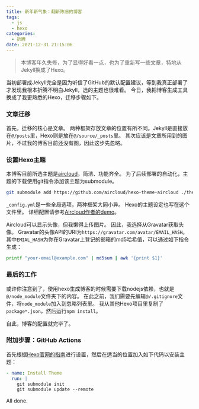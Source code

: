 ```yaml
---
title: 新年新气象：翻新陈旧的博客
tags:
  - js
  - hexo
categories:
  - 折腾
date: 2021-12-31 21:15:06
---
```


>本博客年久失修，为了显得好看一点，也为了重新写一些文章，特地从Jekyll换成了Hexo。

当初部署成Jekyll完全是因为听信了GitHub的默认配置建议，等到我真正部署了才发现我根本折腾不明白Jekyll，选的主题也很难看。
今日，我把博客生成工具换成了我更熟悉的Hexo，迁移步骤如下。

### 文章迁移

首先，迁移的核心是文章。
两种框架存放文章的位置有所不同。Jekyll是直接放在`@/posts`里，Hexo则是放在`@/source/_posts`里。
其次应该是文章所用到的图片，不过我的博客目前还没有图，因此这步先忽略。

### 设置Hexo主题

本博客目前所选主题是[aircloud](https://github.com/aircloud/hexo-theme-aircloud)，简洁、功能齐全。
为了后续部署的自动化，主题的下载使用git指令添加该主题为submodule。
```sh
git submodule add https://github.com/aircloud/hexo-theme-aircloud ./themes/hexo-theme-aircloud
```

`_config.yml`是一些全局选项，两种框架大同小异。
Hexo的主题设定也写在这个文件里。
详细配置请参考[Aircloud作者的demo](https://github.com/aircloud/hexo-aircloud-blog/blob/master/_config.yml)。

Aircloud可以显示头像，但我懒得上传图片。
因此，我选择从Gravatar获取头像。
Gravatar的头像API的URI为`https://gravatar.com/avatar/EMAIL_HASH`。
其中`EMIAL_HASH`为你在Gravatar上登记的邮箱的md5哈希值，可以通过如下指令生成：
```sh
printf "your-email@example.com" | md5sum | awk '{print $1}'
```

### 最后的工作

或许你注意到了，使用hexo生成博客的时候需要下载nodejs依赖，也就是`@/node_module`文件夹下的内容。
在此之前，我们需要先编辑`@/.gitignore`文件，将`node_module`加入到忽略列表里。
我从其他Hexo项目里复制了`package*.json`，然后运行`npm install`。

自此，博客的配置就完毕了。

### 附加步骤：GitHub Actions

首先根据[Hexo官网的指南](https://hexo.io/docs/github-pages.html)进行设置，然后在适当的位置加入如下代码以安装主题：

```yml
- name: Install Theme
  run: |
    git submodule init
    git submodule update --remote
```

All done.
